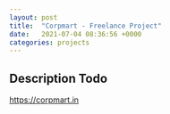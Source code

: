 ```yaml
---
layout: post
title:  "Corpmart - Freelance Project"
date:   2021-07-04 08:36:56 +0000
categories: projects
---
```


## Description Todo

https://corpmart.in